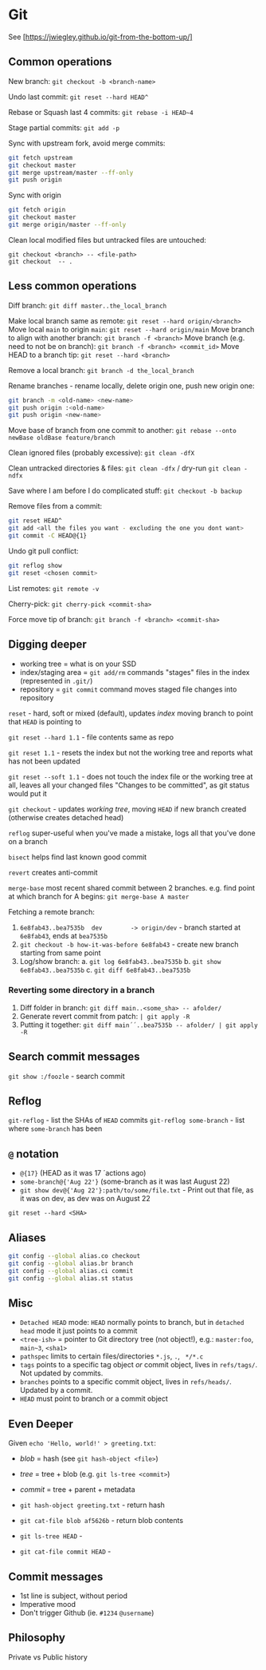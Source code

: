 # Git

See [https://jwiegley.github.io/git-from-the-bottom-up/]

## Common operations

New branch: `git checkout -b <branch-name>`

Undo last commit: `git reset --hard HEAD^`

Rebase or Squash last 4 commits: `git rebase -i HEAD~4`

Stage partial commits: `git add -p`

Sync with upstream fork, avoid merge commits:

```sh
git fetch upstream
git checkout master
git merge upstream/master --ff-only
git push origin
```

Sync with origin

```sh
git fetch origin
git checkout master
git merge origin/master --ff-only
```

Clean local modified files but untracked files are untouched:
```
git checkout <branch> -- <file-path>
git checkout  -- .
```
## Less common operations

Diff branch: `git diff master..the_local_branch`

Make local branch same as remote: `git reset --hard origin/<branch>`
Move local `main` to origin `main`: `git reset --hard origin/main`
Move branch to align with another branch: `git branch -f <branch>`
Move branch (e.g. need to not be on branch): `git branch -f <branch> <commit_id>`
Move HEAD to a branch tip: `git reset --hard <branch>`

Remove a local branch: `git branch -d the_local_branch`

Rename branches - rename locally, delete origin one, push new origin one:

```sh
git branch -m <old-name> <new-name>
git push origin :<old-name>
git push origin <new-name>
```

Move base of branch from one commit to another: `git rebase --onto newBase oldBase feature/branch`

Clean ignored files (probably excessive): `git clean -dfX`

Clean untracked directories & files: `git clean -dfx` / dry-run `git clean -ndfx`

Save where I am before I do complicated stuff: `git checkout -b backup`

Remove files from a commit:

```sh
git reset HEAD^
git add <all the files you want - excluding the one you dont want>
git commit -C HEAD@{1}
```

Undo git pull conflict:

```sh
git reflog show
git reset <chosen commit>
```

List remotes: `git remote -v`

Cherry-pick: `git cherry-pick <commit-sha>`

Force move tip of branch: `git branch -f <branch> <commit-sha>`

## Digging deeper

- working tree = what is on your SSD
- index/staging area = `git add/rm` commands "stages" files in the index (represented in `.git/`)
- repository = `git commit` command moves staged file changes into repository

`reset` - hard, soft or mixed (default), updates *index* moving branch to point that `HEAD` is pointing to

`git reset --hard 1.1` - file contents same as repo

`git reset 1.1` - resets the index but not the working tree and reports what has not been updated

`git reset --soft 1.1` - does not touch the index file or the working tree at all, leaves all your changed files "Changes to be committed", as git status would put it

`git checkout` - updates *working tree*, moving `HEAD` if new branch created (otherwise creates detached head)

`reflog` super-useful when you've made a mistake, logs all that you've done on a branch

`bisect` helps find last known good commit

`revert` creates anti-commit

`merge-base` most recent shared commit between 2 branches.  e.g. find point at which branch for A begins: `git merge-base A master`

Fetching a remote branch:

1. `6e8fab43..bea7535b  dev        -> origin/dev` - branch started at `6e8fab43`, ends at `bea7535b`
2. `git checkout -b how-it-was-before 6e8fab43` - create new branch starting from same point
3. Log/show branch:
    a. `git log 6e8fab43..bea7535b`
    b. `git show 6e8fab43..bea7535b`
    c. `git diff 6e8fab43..bea7535b`

### Reverting some directory in a branch

1. Diff folder in branch: `git diff main..<some_sha> -- afolder/`
2. Generate revert commit from patch: `| git apply -R`
3. Putting it together: `git diff main´´..bea7535b -- afolder/ | git apply -R`

## Search commit messages

`git show :/foozle` - search commit

## Reflog

`git-reflog` - list the SHAs of `HEAD` commits
`git-reflog some-branch` - list where `some-branch` has been

## `@` notation

- `@{17}` (HEAD as it was 17 ´actions ago)
- `some-branch@{'Aug 22'}` (some-branch as it was last August 22)
- `git show dev@{'Aug 22'}:path/to/some/file.txt` - Print out that file, as it was on dev, as dev was on August 22

`git reset --hard <SHA>`

## Aliases

```sh
git config --global alias.co checkout
git config --global alias.br branch
git config --global alias.ci commit
git config --global alias.st status
```

## Misc

- `Detached HEAD` mode: `HEAD` normally points to branch, but in `detached head` mode it just points to a commit
- `<tree-ish>` = pointer to Git directory tree (not object!), e.g.: `master:foo`, `main~3`, `<sha1>`
- `pathspec` limits to certain files/directories `*.js`, `.`, ` */*.c`
- `tags` points to a specific tag object *or* commit object, lives in `refs/tags/`. Not updated by commits.
- `branches` points to a specific commit object, lives in `refs/heads/`.  Updated by a commit.
- `HEAD` must point to branch or a commit object

## Even Deeper

Given `echo 'Hello, world!' > greeting.txt`:

- *blob* = hash (see `git hash-object <file>`)
- *tree* = tree + blob (e.g. `git ls-tree <commit>`)
- *commit* = tree + parent + metadata

- `git hash-object greeting.txt` - return hash
- `git cat-file blob af5626b` - return blob contents
- `git ls-tree HEAD` -
- `git cat-file commit HEAD` -

## Commit messages

- 1st line is subject, without period
- Imperative mood
- Don't trigger Github (ie. `#1234` `@username`)

## Philosophy

Private vs Public history
